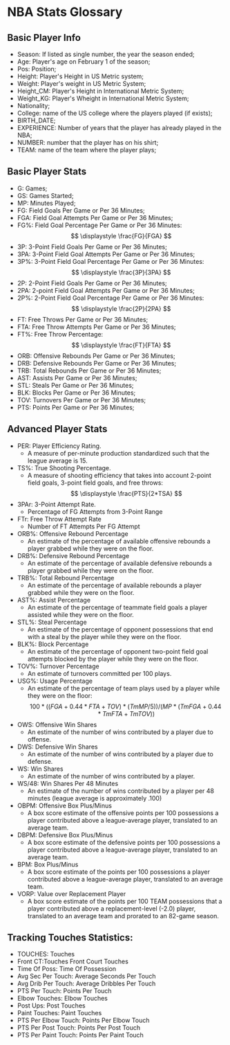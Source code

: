 # NBA Stats Glossary

## Basic Player Info

- Season: If listed as single number, the year the season ended;
- Age: Player's age on February 1 of the season;
- Pos: Position;
- Height: Player's Height in US Metric system;
- Weight: Player's weight in US Metric System;
- Height_CM: Player's Height in International Metric System;
- Weight_KG: Player's Wheight in International Metric System;
- Nationality;
- College: name of the US college where the players played (if exists);
- BIRTH_DATE;
- EXPERIENCE: Number of years that the player has already played in the NBA;
- NUMBER: number that the player has on his shirt;
- TEAM: name of the team where the player plays;

## Basic Player Stats
  - G: Games;
  - GS: Games Started;
  - MP: Minutes Played;
  - FG: Field Goals Per Game or Per 36 Minutes;
  - FGA: Field Goal Attempts Per Game or Per 36 Minutes;
  - FG%: Field Goal Percentage Per Game or Per 36 Minutes:
  $$
  \displaystyle 
  \frac{FG}{FGA}
  $$
  - 3P: 3-Point Field Goals Per Game or Per 36 Minutes;
  - 3PA: 3-Point Field Goal Attempts Per Game or Per 36 Minutes;
  - 3P%: 3-Point Field Goal Percentage Per Game or Per 36 Minutes:  
  $$
  \displaystyle 
  \frac{3P}{3PA}
  $$
  - 2P: 2-Point Field Goals Per Game or Per 36 Minutes;
  - 2PA: 2-point Field Goal Attempts Per Game or Per 36 Minutes;
  - 2P%: 2-Point Field Goal Percentage Per Game or Per 36 Minutes:
  $$
  \displaystyle 
  \frac{2P}{2PA}
  $$
  - FT: Free Throws Per Game or Per 36 Minutes;
  - FTA: Free Throw Attempts Per Game or Per 36 Minutes;
  - FT%: Free Throw Percentage:
  $$
  \displaystyle 
  \frac{FT}{FTA}
  $$
  - ORB: Offensive Rebounds Per Game or Per 36 Minutes;
  - DRB: Defensive Rebounds Per Game or Per 36 Minutes;
  - TRB: Total Rebounds Per Game or Per 36 Minutes;
  - AST: Assists Per Game or Per 36 Minutes;
  - STL: Steals Per Game or Per 36 Minutes;
  - BLK: Blocks Per Game or Per 36 Minutes;
  - TOV: Turnovers Per Game or Per 36 Minutes;
  - PTS: Points Per Game or Per 36 Minutes;
  
## Advanced Player Stats
- PER: Player Efficiency Rating.
  -   A measure of per-minute production standardized such that the league average is 15.
- TS%: True Shooting Percentage.
  - A measure of shooting efficiency that takes into account 2-point field goals, 3-point field goals, and free throws:
  $$
  \displaystyle 
  \frac{PTS}{2*TSA}
  $$
- 3PAr: 3-Point Attempt Rate.
  -   Percentage of FG Attempts from 3-Point Range
- FTr: Free Throw Attempt Rate
  -   Number of FT Attempts Per FG Attempt
- ORB%: Offensive Rebound Percentage
    - An estimate of the percentage of available offensive rebounds a player grabbed while they were on the floor.
- DRB%: Defensive Rebound Percentage
  -   An estimate of the percentage of available defensive rebounds a player grabbed while they were on the floor.
- TRB%: Total Rebound Percentage
    -   An estimate of the percentage of available rebounds a player grabbed while they were on the floor.
- AST%: Assist Percentage
  -   An estimate of the percentage of teammate field goals a player assisted while they were on the floor.
- STL%: Steal Percentage
  -   An estimate of the percentage of opponent possessions that end with a steal by the player while they were on the floor.
-   BLK%: Block Percentage
    -   An estimate of the percentage of opponent two-point field goal attempts blocked by the player while they were on the floor.
- TOV%: Turnover Percentage
  -   An estimate of turnovers committed per 100 plays.
- USG%: Usage Percentage
  -   An estimate of the percentage of team plays used by a player while they were on the floor:
  $$
  \displaystyle
  100 * ((FGA + 0.44 * FTA + TOV) * (Tm MP / 5)) / (MP * (Tm FGA + 0.44 * Tm FTA + Tm TOV))
  $$
- OWS: Offensive Win Shares
  -   An estimate of the number of wins contributed by a player due to offense.
- DWS: Defensive Win Shares
  -   An estimate of the number of wins contributed by a player due to defense.
-   WS: Win Shares
    -   An estimate of the number of wins contributed by a player.
- WS/48: Win Shares Per 48 Minutes
  -   An estimate of the number of wins contributed by a player per 48 minutes (league average is approximately .100)
- OBPM: Offensive Box Plus/Minus
  -   A box score estimate of the offensive points per 100 possessions a player contributed above a league-average player, translated to an average team.
- DBPM: Defensive Box Plus/Minus
  -   A box score estimate of the defensive points per 100 possessions a player contributed above a league-average player, translated to an average team.
- BPM: Box Plus/Minus
  -   A box score estimate of the points per 100 possessions a player contributed above a league-average player, translated to an average team.
- VORP: Value over Replacement Player
  -   A box score estimate of the points per 100 TEAM possessions that a player contributed above a replacement-level (-2.0) player, translated to an average team and prorated to an 82-game season.
 
## Tracking Touches Statistics:
- TOUCHES: Touches
- Front CT:Touches Front Court Touches
- Time Of Poss: Time Of Possession
- Avg Sec Per Touch: Average Seconds Per Touch
- Avg Drib Per Touch: Average Dribbles Per Touch
- PTS Per Touch: Points Per Touch
- Elbow Touches: Elbow Touches
- Post Ups: Post Touches
- Paint Touches: Paint Touches
- PTS Per Elbow Touch: Points Per Elbow Touch
- PTS Per Post Touch: Points Per Post Touch
- PTS Per Paint Touch: Points Per Paint Touch  
